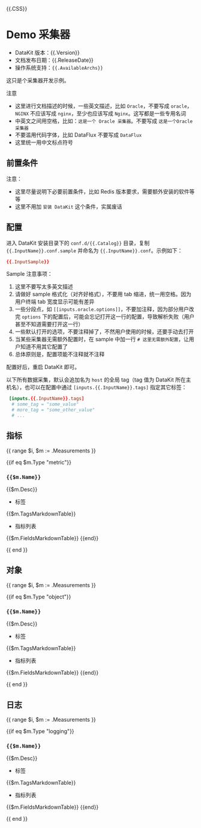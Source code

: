 {{.CSS}}
# Demo 采集器

- DataKit 版本：{{.Version}}
- 文档发布日期：{{.ReleaseDate}}
- 操作系统支持：`{{.AvailableArchs}}`

这只是个采集器开发示例。

注意

- 这里进行文档描述的时候，一些英文描述，比如 `Oracle`，不要写成 `oracle`，`NGINX` 不应该写成 `nginx`，至少也应该写成 `Nginx`。这写都是一些专用名词
- 中英文之间用空格，比如：`这是一个 Oracle 采集器`。不要写成 `这是一个Oracle采集器`
- 不要滥用代码字体，比如 DataFlux 不要写成 `DataFlux`
- 这里统一用中文标点符号

## 前置条件

注意：

- 这里尽量说明下必要前置条件，比如 Redis 版本要求，需要额外安装的软件等等
- 这里不用加 `安装 DataKit` 这个条件，实属废话

## 配置

进入 DataKit 安装目录下的 `conf.d/{{.Catalog}}` 目录，复制 `{{.InputName}}.conf.sample` 并命名为 `{{.InputName}}.conf`。示例如下：

```toml
{{.InputSample}} 
```

Sample 注意事项：

1. 这里不要写太多英文描述
2. 请做好 sample 格式化（对齐好格式），不要用 tab 缩进，统一用空格。因为用户终端 tab 宽度显示可能有差异
3. 一些分段点，如 `[[inputs.oracle.options]]`，不要加注释，因为部分用户改完 `options` 下的配置后，可能会忘记打开这一行的配置，导致解析失败（用户甚至不知道需要打开这一行）
4. 一些默认打开的选项，不要注释掉了，不然用户使用的时候，还要手动去打开
5. 当某些采集器无需额外配置时，在 sample 中加一行 `# 这里无需额外配置`，让用户知道不用其它配置了
6. 总体原则是，配置项能不注释就不注释

配置好后，重启 DataKit 即可。

以下所有数据采集，默认会追加名为 `host` 的全局 tag（tag 值为 DataKit 所在主机名），也可以在配置中通过 `[inputs.{{.InputName}}.tags]` 指定其它标签：

``` toml
 [inputs.{{.InputName}}.tags]
  # some_tag = "some_value"
  # more_tag = "some_other_value"
  # ...
```

## 指标

{{ range $i, $m := .Measurements }}

{{if eq $m.Type "metric"}}

### `{{$m.Name}}`
{{$m.Desc}}

-  标签

{{$m.TagsMarkdownTable}}

- 指标列表

{{$m.FieldsMarkdownTable}}
{{end}}

{{ end }}

## 对象

{{ range $i, $m := .Measurements }}

{{if eq $m.Type "object"}}

### `{{$m.Name}}`

{{$m.Desc}}

-  标签

{{$m.TagsMarkdownTable}}

- 指标列表

{{$m.FieldsMarkdownTable}}
{{end}}

{{ end }}

## 日志

{{ range $i, $m := .Measurements }}

{{if eq $m.Type "logging"}}

### `{{$m.Name}}`

{{$m.Desc}}

-  标签

{{$m.TagsMarkdownTable}}

- 指标列表

{{$m.FieldsMarkdownTable}}
{{end}}

{{ end }}

